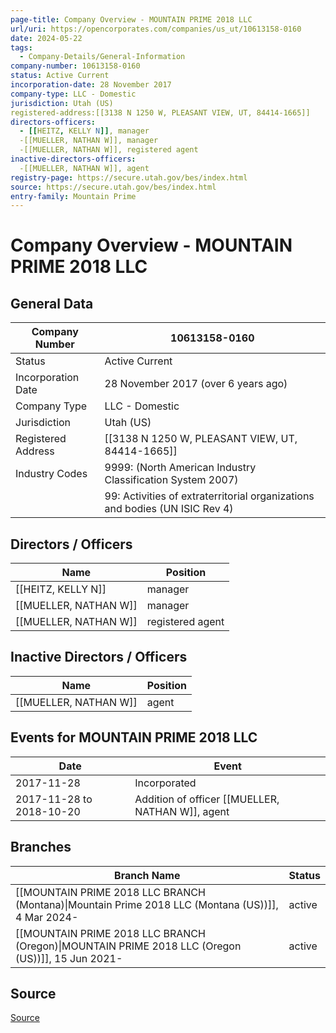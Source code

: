 ```yaml
---
page-title: Company Overview - MOUNTAIN PRIME 2018 LLC
url/uri: https://opencorporates.com/companies/us_ut/10613158-0160
date: 2024-05-22
tags:
  - Company-Details/General-Information
company-number: 10613158-0160
status: Active Current
incorporation-date: 28 November 2017
company-type: LLC - Domestic
jurisdiction: Utah (US)
registered-address:[[3138 N 1250 W, PLEASANT VIEW, UT, 84414-1665]]
directors-officers:
  - [[HEITZ, KELLY N]], manager
  -[[MUELLER, NATHAN W]], manager
  -[[MUELLER, NATHAN W]], registered agent
inactive-directors-officers:
  -[[MUELLER, NATHAN W]], agent
registry-page: https://secure.utah.gov/bes/index.html
source: https://secure.utah.gov/bes/index.html
entry-family: Mountain Prime
---
```


# Company Overview - MOUNTAIN PRIME 2018 LLC

## General Data

| Company Number        | 10613158-0160                              |
|-----------------------|--------------------------------------------|
| Status                | Active Current                             |
| Incorporation Date    | 28 November 2017 (over 6 years ago)        |
| Company Type          | LLC - Domestic                             |
| Jurisdiction          | Utah (US)                                  |
| Registered Address    | [[3138 N 1250 W, PLEASANT VIEW, UT, 84414-1665]] |
| Industry Codes        | 9999: (North American Industry Classification System 2007) |
|                       | 99: Activities of extraterritorial organizations and bodies (UN ISIC Rev 4) |

## Directors / Officers

| Name                  | Position          |
|-----------------------|-------------------|
| [[HEITZ, KELLY N]]           | manager           |
| [[MUELLER, NATHAN W]]        | manager           |
| [[MUELLER, NATHAN W]]        | registered agent  |

## Inactive Directors / Officers

| Name                  | Position          |
|-----------------------|-------------------|
| [[MUELLER, NATHAN W]]        | agent             |

## Events for MOUNTAIN PRIME 2018 LLC

| Date          | Event                                                        |
|---------------|--------------------------------------------------------------|
| 2017-11-28    | Incorporated                                                 |
| 2017-11-28 to 2018-10-20 | Addition of officer [[MUELLER, NATHAN W]], agent         |

## Branches

| Branch Name                                      | Status                     |
|--------------------------------------------------|----------------------------|
| [[MOUNTAIN PRIME 2018 LLC BRANCH (Montana)\|Mountain Prime 2018 LLC (Montana (US))]], 4 Mar 2024-  | active                   |
| [[MOUNTAIN PRIME 2018 LLC BRANCH (Oregon)\|MOUNTAIN PRIME 2018 LLC (Oregon (US))]], 15 Jun 2021-  | active                   |

## Source

[Source](https://secure.utah.gov/bes/index.html)